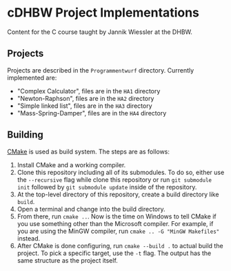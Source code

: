# cDHBW Project Implementations

Content for the C course taught by Jannik Wiessler at the DHBW.

## Projects

Projects are described in the `Programmentwurf` directory. Currently implemented are:

- "Complex Calculator", files are in the `HA1` directory
- "Newton-Raphson", files are in the `HA2` directory
- "Simple linked list", files are in the `HA3` directory
- "Mass-Spring-Damper", files are in the `HA4` directory

## Building

[CMake](https://cmake.org/) is used as build system. The steps are as follows:

1. Install CMake and a working compiler.
2. Clone this repository including all of its submodules. To do so, either use the `--recursive` flag while clone this
   repository or run `git submodule init` followed by `git submodule update` inside of the repository.
3. At the top-level directory of this repository, create a build directory like `build`.
4. Open a terminal and change into the build directory.
5. From there, run `cmake ..`. Now is the time on Windows to tell CMake if you use something other than the Microsoft
   compiler. For example, if you are using the MinGW compiler, run `cmake .. -G "MinGW Makefiles"` instead.
6. After CMake is done configuring, run `cmake --build .` to actual build the project. To pick a specific target, use
   the `-t` flag. The output has the same structure as the project itself.
